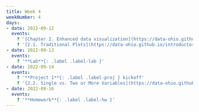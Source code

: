 ```yaml
---
title: Week 4
weekNumber: 4
days:
- date: 2022-09-12
  events:
    ? '[Chapter 2. Enhanced data visualization](https://data-ohio.github.io/introductory-data-science/2/2_visualization.html)'
    ? '[2.1. Traditional Plots](https://data-ohio.github.io/introductory-data-science/2/1/2_1_traditional_plots.html)'
- date: 2022-09-13
  events:
    ? '**Lab**{: .label .label-lab }'
- date: 2022-09-14
  events:
    ? '**Project 1**{: .label .label-proj } kickoff'
    ? '[2.2. Single vs. Two or More Variables](https://data-ohio.github.io/introductory-data-science/2/2/2_2_charting_techniques.html)'
- date: 2022-09-16
  events:
    ? '**Homework**{: .label .label-hw }'
---
```




